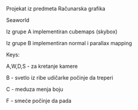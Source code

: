 Projekat iz predmeta Računarska grafika

Seaworld


Iz grupe A implementiran cubemaps (skybox)

Iz grupe B implementiran normal i parallax mapping

Keys:

  A,W,D,S - za kretanje kamere
  
  B - svetlo iz ribe udičarke počinje da treperi
  
  C - meduza menja boju

  F - smeće počinje da pada
